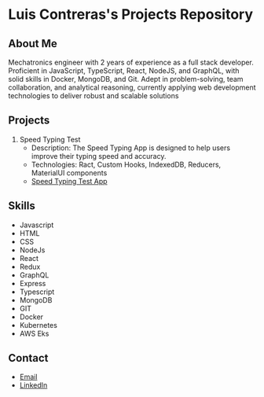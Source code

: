 # Luis Contreras's Projects Repository

## About Me
Mechatronics engineer with 2 years of experience as a full stack developer. Proficient in JavaScript, TypeScript, React,
NodeJS, and GraphQL, with solid skills in Docker, MongoDB, and Git. Adept in problem-solving, team collaboration, and
analytical reasoning, currently applying web development technologies to deliver robust and scalable solutions

## Projects
1. Speed Typing Test
   - Description: The Speed Typing App is designed to help users improve their typing speed and accuracy. 
   - Technologies: Ract, Custom Hooks, IndexedDB, Reducers, MaterialUI components
   - [Speed Typing Test App](https://github.com/lacontrerasDev/my-projects/blob/03d013b005a8a8071749f2ffc5592ddc782ba8b2/speed-typing/README.md)



## Skills
- Javascript
- HTML
- CSS
- NodeJs
- React
- Redux
- GraphQL
- Express
- Typescript
- MongoDB
- GIT
- Docker
- Kubernetes
- AWS Eks
  

## Contact
- [Email](luis.contreras.a75@gmail.com)
- [LinkedIn](www.linkedin.com/in/luis-alberto-contreras-almazán-743ab2a0)


